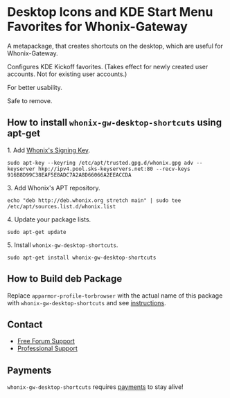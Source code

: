 # Desktop Icons and KDE Start Menu Favorites for Whonix-Gateway #

A metapackage, that creates shortcuts on the desktop, which are useful for
Whonix-Gateway.

Configures KDE Kickoff favorites. (Takes effect for newly
created user accounts. Not for existing user accounts.)

For better usability.

Safe to remove.
## How to install `whonix-gw-desktop-shortcuts` using apt-get ##

1\. Add [Whonix's Signing Key](https://www.whonix.org/wiki/Whonix_Signing_Key).

```
sudo apt-key --keyring /etc/apt/trusted.gpg.d/whonix.gpg adv --keyserver hkp://ipv4.pool.sks-keyservers.net:80 --recv-keys 916B8D99C38EAF5E8ADC7A2A8D66066A2EEACCDA
```

3\. Add Whonix's APT repository.

```
echo "deb http://deb.whonix.org stretch main" | sudo tee /etc/apt/sources.list.d/whonix.list
```

4\. Update your package lists.

```
sudo apt-get update
```

5\. Install `whonix-gw-desktop-shortcuts`.

```
sudo apt-get install whonix-gw-desktop-shortcuts
```

## How to Build deb Package ##

Replace `apparmor-profile-torbrowser` with the actual name of this package with `whonix-gw-desktop-shortcuts` and see [instructions](https://www.whonix.org/wiki/Dev/Build_Documentation/apparmor-profile-torbrowser).

## Contact ##

* [Free Forum Support](https://forums.whonix.org)
* [Professional Support](https://www.whonix.org/wiki/Professional_Support)

## Payments ##

`whonix-gw-desktop-shortcuts` requires [payments](https://www.whonix.org/wiki/Payments) to stay alive!
